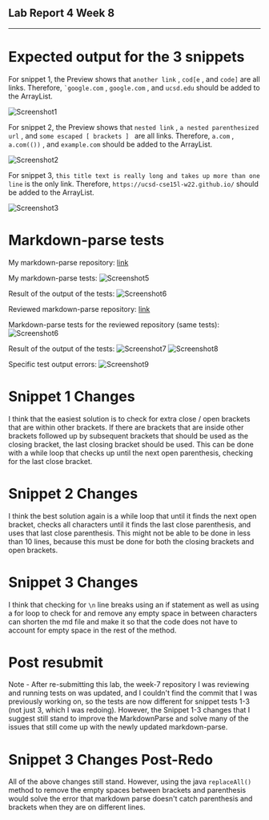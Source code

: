 ## Lab Report 4 Week 8
-------------------------

# Expected output for the 3 snippets #

For snippet 1, the Preview shows that ```another link``` , ```cod[e``` , and ```code]``` are all links. Therefore, ``` `google.com ``` , ``` google.com ``` , and ``` ucsd.edu ``` should be added to the ArrayList. 

![Screenshot1](preview-snippet-1-week-8-lab.PNG)

For snippet 2, the Preview shows that ```nested link``` , ```a nested parenthesized url``` , and ```some escaped [ brackets ] ``` are all links. Therefore, ```a.com``` , ```a.com(())``` , and ```example.com``` should be added to the ArrayList.

![Screenshot2](preview-snippet-2-week-8.PNG)

For snippet 3, ```this title text is really long and takes up more than one line``` is the only link. Therefore, ```https://ucsd-cse15l-w22.github.io/``` should be added to the ArrayList.

![Screenshot3](snippet3-redo.PNG)


# Markdown-parse tests #

My markdown-parse repository: [link](https://github.com/TylerLo416/markdown-parse.git)

My markdown-parse tests: ![Screenshot5](markdown-test-redo.PNG)

Result of the output of the tests: ![Screenshot6](my-markdown-parse-redo-tests.PNG)


Reviewed markdown-parse repository: [link](https://github.com/TheZenMasterz/markdown-parse.git)

Markdown-parse tests for the reviewed repository (same tests): ![Screenshot6](markdown-test-redo.PNG)

Result of the output of the tests: ![Screenshot7](reviewed-markdown-test-result.PNG)
![Screenshot8](reviewed-markdown-test-result-2.PNG)

Specific test output errors: ![Screenshot9](specific-test-errors-reviewed.PNG)

# Snippet 1 Changes #

I think that the easiest solution is to check for extra close / open brackets that are within other brackets. If there are brackets that are inside other brackets followed up by subsequent brackets that should be used as the closing bracket, the last closing bracket should be used. This can be done with a while loop that checks up until the next open parenthesis, checking for the last close bracket.

# Snippet 2 Changes #

I think the best solution again is a while loop that until it finds the next open bracket, checks all characters until it finds the last close parenthesis, and uses that last close parenthesis. This might not be able to be done in less than 10 lines, because this must be done for both the closing brackets and open brackets.

# Snippet 3 Changes #

I think that checking for ```\n``` line breaks using an if statement as well as using a for loop to check for and remove any empty space in between characters can shorten the md file and make it so that the code does not have to account for empty space in the rest of the method.

# Post resubmit #
Note - After re-submitting this lab, the week-7 repository I was reviewing and running tests on was updated, and I couldn't find the commit that I was previously working on, so the tests are now different for snippet tests 1-3 (not just 3, which I was redoing). However, the Snippet 1-3 changes that I suggest still stand to improve the MarkdownParse and solve many of the issues that still come up with the newly updated markdown-parse.

# Snippet 3 Changes Post-Redo #

All of the above changes still stand. However, using the java ```replaceAll()``` method to remove the empty spaces between brackets and parenthesis would solve the error that markdown parse doesn't catch parenthesis and brackets when they are on different lines.